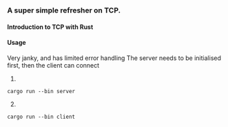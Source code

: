 ### A super simple refresher on TCP.
#### Introduction to TCP with Rust


#### Usage
Very janky, and has limited error handling
The server needs to be initialised first, then the client can connect

1. 
```
cargo run --bin server
```

2. 
```
cargo run --bin client
```